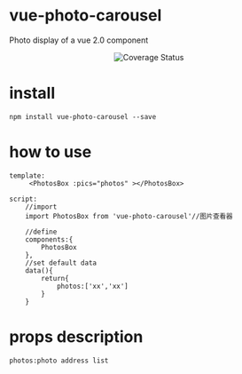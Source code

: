 # vue-photo-carousel
Photo display of a vue 2.0 component
<p align="center">


<img src="https://github.com/leepyng/vue-datepicker-infinite/blob/master/git/QQ20180508-153441.gif" alt="Coverage Status">


</p>

# install
	
	npm install vue-photo-carousel --save
	

# how to use
	template:
		 <PhotosBox :pics="photos" ></PhotosBox>
	
	script:
		//import
		import PhotosBox from 'vue-photo-carousel'//图片查看器
		
		//define
		components:{
			PhotosBox
		},
		//set default data
		data(){
			return{
				photos:['xx','xx']
			}
		}
		
	
# props description
	photos:photo address list

